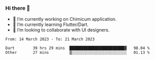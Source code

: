 ### Hi there 👋

<!--
**devcat37/devcat37** is a ✨ _special_ ✨ repository because its `README.md` (this file) appears on your GitHub profile.-->


- 🔭 I’m currently working on Chimicum application.
- 🌱 I’m currently learning Flutter/Dart.
- 👯 I’m looking to collaborate with UI designers.
<!-- - 🤔 I’m looking for help with ... -->

<!--START_SECTION:waka-->

```text
From: 14 March 2023 - To: 21 March 2023

Dart        39 hrs 29 mins  ████████████████████████▓   98.04 %
Other       27 mins         ▒░░░░░░░░░░░░░░░░░░░░░░░░   01.13 %
```

<!--END_SECTION:waka-->
